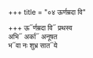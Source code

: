 +++
title = "०४ ऊर्णम्रदा वि"

+++
ऊ᳓र्णम्रदा वि᳓ प्रथस्व  
अभि᳓ अर्का᳓ अनूषत  
भ᳓वा नः शुभ्र सात᳓ये